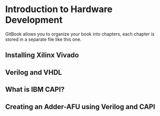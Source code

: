 # Introduction to Hardware Development

GitBook allows you to organize your book into chapters, each chapter is stored in a separate file like this one.

## Installing Xilinx Vivado



## Verilog and VHDL



## What is IBM CAPI?



## Creating an Adder-AFU using Verilog and CAPI




